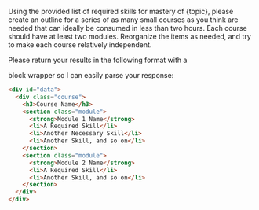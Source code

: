 Using the provided list of required skills for mastery of {topic}, please create an outline for a series of as many small courses as you think are needed that can ideally be consumed in less than two hours. Each course should have at least two modules. Reorganize the items as needed, and try to make each course relatively independent. 

Please return your results in the following format with a <div id="data"> block wrapper so I can easily parse your response:

```html
<div id="data">
  <div class="course">
    <h3>Course Name</h3>
    <section class="module">
      <strong>Module 1 Name</strong>
      <li>A Required Skill</li>
      <li>Another Necessary Skill</li>
      <li>Another Skill, and so on</li>
    </section>
    <section class="module">
      <strong>Module 2 Name</strong>
      <li>A Required Skill</li>
      <li>Another Skill, and so on</li>
    </section>
  </div>
</div>
```